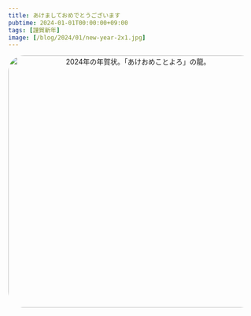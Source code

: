 ```yaml
---
title: あけましておめでとうございます
pubtime: 2024-01-01T00:00:00+09:00
tags: [謹賀新年]
image: [/blog/2024/01/new-year-2x1.jpg]
---
```


<div style="text-align: center"><img alt="2024年の年賀状。「あけおめことよろ」の龍。" src="/blog/2024/01/new-year-1x1.jpg" width="512" height="512" style="border-radius: 32px" /></div>

